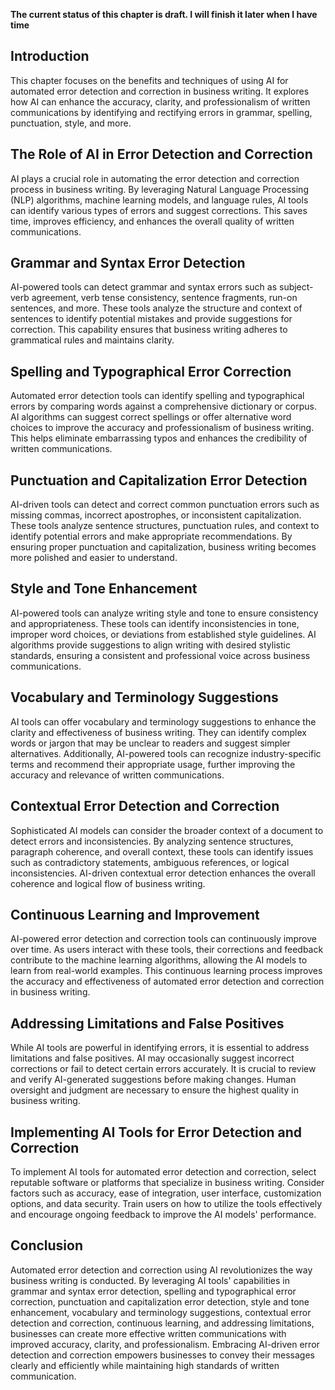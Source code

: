 **The current status of this chapter is draft. I will finish it later when I have time**

Introduction
------------

This chapter focuses on the benefits and techniques of using AI for automated error detection and correction in business writing. It explores how AI can enhance the accuracy, clarity, and professionalism of written communications by identifying and rectifying errors in grammar, spelling, punctuation, style, and more.

The Role of AI in Error Detection and Correction
------------------------------------------------

AI plays a crucial role in automating the error detection and correction process in business writing. By leveraging Natural Language Processing (NLP) algorithms, machine learning models, and language rules, AI tools can identify various types of errors and suggest corrections. This saves time, improves efficiency, and enhances the overall quality of written communications.

Grammar and Syntax Error Detection
----------------------------------

AI-powered tools can detect grammar and syntax errors such as subject-verb agreement, verb tense consistency, sentence fragments, run-on sentences, and more. These tools analyze the structure and context of sentences to identify potential mistakes and provide suggestions for correction. This capability ensures that business writing adheres to grammatical rules and maintains clarity.

Spelling and Typographical Error Correction
-------------------------------------------

Automated error detection tools can identify spelling and typographical errors by comparing words against a comprehensive dictionary or corpus. AI algorithms can suggest correct spellings or offer alternative word choices to improve the accuracy and professionalism of business writing. This helps eliminate embarrassing typos and enhances the credibility of written communications.

Punctuation and Capitalization Error Detection
----------------------------------------------

AI-driven tools can detect and correct common punctuation errors such as missing commas, incorrect apostrophes, or inconsistent capitalization. These tools analyze sentence structures, punctuation rules, and context to identify potential errors and make appropriate recommendations. By ensuring proper punctuation and capitalization, business writing becomes more polished and easier to understand.

Style and Tone Enhancement
--------------------------

AI-powered tools can analyze writing style and tone to ensure consistency and appropriateness. These tools can identify inconsistencies in tone, improper word choices, or deviations from established style guidelines. AI algorithms provide suggestions to align writing with desired stylistic standards, ensuring a consistent and professional voice across business communications.

Vocabulary and Terminology Suggestions
--------------------------------------

AI tools can offer vocabulary and terminology suggestions to enhance the clarity and effectiveness of business writing. They can identify complex words or jargon that may be unclear to readers and suggest simpler alternatives. Additionally, AI-powered tools can recognize industry-specific terms and recommend their appropriate usage, further improving the accuracy and relevance of written communications.

Contextual Error Detection and Correction
-----------------------------------------

Sophisticated AI models can consider the broader context of a document to detect errors and inconsistencies. By analyzing sentence structures, paragraph coherence, and overall context, these tools can identify issues such as contradictory statements, ambiguous references, or logical inconsistencies. AI-driven contextual error detection enhances the overall coherence and logical flow of business writing.

Continuous Learning and Improvement
-----------------------------------

AI-powered error detection and correction tools can continuously improve over time. As users interact with these tools, their corrections and feedback contribute to the machine learning algorithms, allowing the AI models to learn from real-world examples. This continuous learning process improves the accuracy and effectiveness of automated error detection and correction in business writing.

Addressing Limitations and False Positives
------------------------------------------

While AI tools are powerful in identifying errors, it is essential to address limitations and false positives. AI may occasionally suggest incorrect corrections or fail to detect certain errors accurately. It is crucial to review and verify AI-generated suggestions before making changes. Human oversight and judgment are necessary to ensure the highest quality in business writing.

Implementing AI Tools for Error Detection and Correction
--------------------------------------------------------

To implement AI tools for automated error detection and correction, select reputable software or platforms that specialize in business writing. Consider factors such as accuracy, ease of integration, user interface, customization options, and data security. Train users on how to utilize the tools effectively and encourage ongoing feedback to improve the AI models' performance.

Conclusion
----------

Automated error detection and correction using AI revolutionizes the way business writing is conducted. By leveraging AI tools' capabilities in grammar and syntax error detection, spelling and typographical error correction, punctuation and capitalization error detection, style and tone enhancement, vocabulary and terminology suggestions, contextual error detection and correction, continuous learning, and addressing limitations, businesses can create more effective written communications with improved accuracy, clarity, and professionalism. Embracing AI-driven error detection and correction empowers businesses to convey their messages clearly and efficiently while maintaining high standards of written communication.
